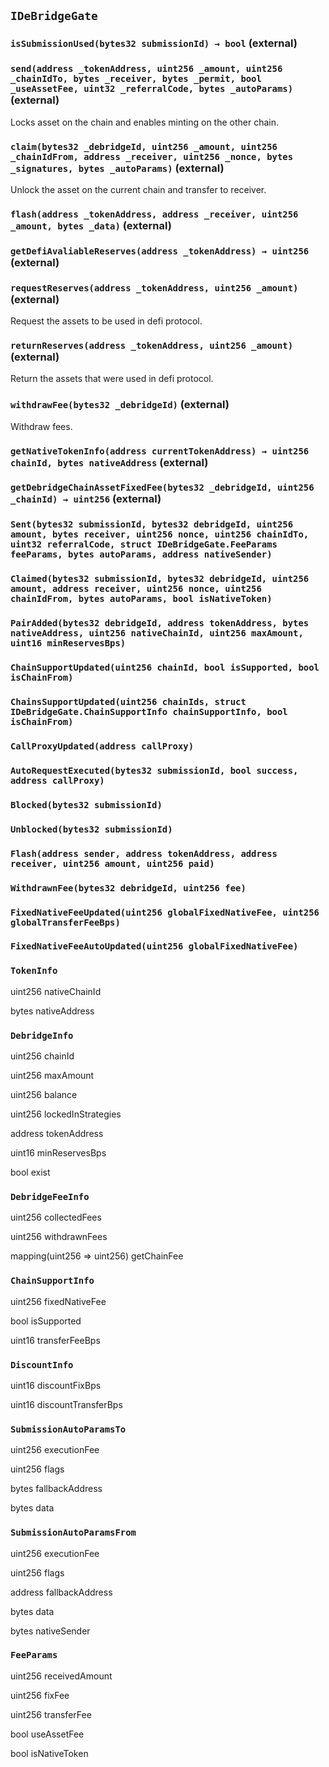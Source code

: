 ## `IDeBridgeGate`






### `isSubmissionUsed(bytes32 submissionId) → bool` (external)





### `send(address _tokenAddress, uint256 _amount, uint256 _chainIdTo, bytes _receiver, bytes _permit, bool _useAssetFee, uint32 _referralCode, bytes _autoParams)` (external)



Locks asset on the chain and enables minting on the other chain.


### `claim(bytes32 _debridgeId, uint256 _amount, uint256 _chainIdFrom, address _receiver, uint256 _nonce, bytes _signatures, bytes _autoParams)` (external)



Unlock the asset on the current chain and transfer to receiver.


### `flash(address _tokenAddress, address _receiver, uint256 _amount, bytes _data)` (external)





### `getDefiAvaliableReserves(address _tokenAddress) → uint256` (external)





### `requestReserves(address _tokenAddress, uint256 _amount)` (external)



Request the assets to be used in defi protocol.


### `returnReserves(address _tokenAddress, uint256 _amount)` (external)



Return the assets that were used in defi protocol.


### `withdrawFee(bytes32 _debridgeId)` (external)



Withdraw fees.


### `getNativeTokenInfo(address currentTokenAddress) → uint256 chainId, bytes nativeAddress` (external)





### `getDebridgeChainAssetFixedFee(bytes32 _debridgeId, uint256 _chainId) → uint256` (external)






### `Sent(bytes32 submissionId, bytes32 debridgeId, uint256 amount, bytes receiver, uint256 nonce, uint256 chainIdTo, uint32 referralCode, struct IDeBridgeGate.FeeParams feeParams, bytes autoParams, address nativeSender)`





### `Claimed(bytes32 submissionId, bytes32 debridgeId, uint256 amount, address receiver, uint256 nonce, uint256 chainIdFrom, bytes autoParams, bool isNativeToken)`





### `PairAdded(bytes32 debridgeId, address tokenAddress, bytes nativeAddress, uint256 nativeChainId, uint256 maxAmount, uint16 minReservesBps)`





### `ChainSupportUpdated(uint256 chainId, bool isSupported, bool isChainFrom)`





### `ChainsSupportUpdated(uint256 chainIds, struct IDeBridgeGate.ChainSupportInfo chainSupportInfo, bool isChainFrom)`





### `CallProxyUpdated(address callProxy)`





### `AutoRequestExecuted(bytes32 submissionId, bool success, address callProxy)`





### `Blocked(bytes32 submissionId)`





### `Unblocked(bytes32 submissionId)`





### `Flash(address sender, address tokenAddress, address receiver, uint256 amount, uint256 paid)`





### `WithdrawnFee(bytes32 debridgeId, uint256 fee)`





### `FixedNativeFeeUpdated(uint256 globalFixedNativeFee, uint256 globalTransferFeeBps)`





### `FixedNativeFeeAutoUpdated(uint256 globalFixedNativeFee)`






### `TokenInfo`


uint256 nativeChainId


bytes nativeAddress


### `DebridgeInfo`


uint256 chainId


uint256 maxAmount


uint256 balance


uint256 lockedInStrategies


address tokenAddress


uint16 minReservesBps


bool exist


### `DebridgeFeeInfo`


uint256 collectedFees


uint256 withdrawnFees


mapping(uint256 => uint256) getChainFee


### `ChainSupportInfo`


uint256 fixedNativeFee


bool isSupported


uint16 transferFeeBps


### `DiscountInfo`


uint16 discountFixBps


uint16 discountTransferBps


### `SubmissionAutoParamsTo`


uint256 executionFee


uint256 flags


bytes fallbackAddress


bytes data


### `SubmissionAutoParamsFrom`


uint256 executionFee


uint256 flags


address fallbackAddress


bytes data


bytes nativeSender


### `FeeParams`


uint256 receivedAmount


uint256 fixFee


uint256 transferFee


bool useAssetFee


bool isNativeToken



